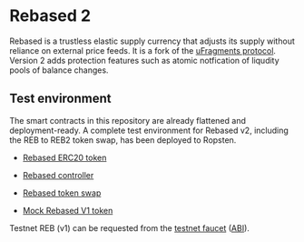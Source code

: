 # Rebased 2

Rebased is a trustless elastic supply currency that adjusts its supply without reliance on external price feeds. It is a fork of the [uFragments protocol](https://github.com/ampleforth/uFragments). Version 2 adds protection features such as atomic notfication of liqudity pools of balance changes.

## Test environment

The smart contracts in this repository are already flattened and deployment-ready. A complete test environment for Rebased v2, including the REB to REB2 token swap, has been deployed to Ropsten.

- [Rebased ERC20 token](https://ropsten.etherscan.io/address/0x9611E3336fb5c84e038a32F6Ad31A25c2D9D0820#code)
- [Rebased controller](https://ropsten.etherscan.io/address/0x86151400Ad10165a76fdc972cAFbc73f518E4C5D#code)
- [Rebased token swap](https://ropsten.etherscan.io/address/0x969f3129813738241E9103dbCc0f8837973CD005)

- [Mock Rebased V1 token](https://ropsten.etherscan.io/address/0xfF96067060626Ea33AF23Eb5b188aaA6763E88d6)

Testnet REB (v1) can be requested from the [testnet faucet](https://ropsten.etherscan.io/address/0xC84F2c6a2d49951681236abd1A05886b8FB6380D) ([ABI](abi/RebasedTestFaucet.abi)).
